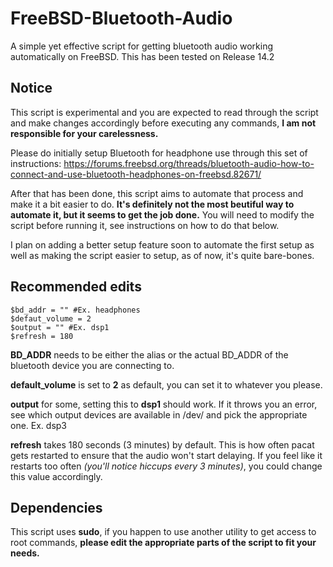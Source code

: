 # FreeBSD-Bluetooth-Audio
A simple yet effective script for getting bluetooth audio working automatically on FreeBSD. This has been tested on Release 14.2

## Notice
This script is experimental and you are expected to read through the script and make changes accordingly before executing any commands, **I am not responsible for your carelessness.**

Please do initially setup Bluetooth for headphone use through this set of instructions:
https://forums.freebsd.org/threads/bluetooth-audio-how-to-connect-and-use-bluetooth-headphones-on-freebsd.82671/

After that has been done, this script aims to automate that process and make it a bit easier to do. **It's definitely not the most beutiful way to automate it, but it seems to get the job done.** You will need to modify the script before running it, see instructions on how to do that below.

I plan on adding a better setup feature soon to automate the first setup as well as making the script easier to setup, as of now, it's quite bare-bones.


## Recommended edits

```
$bd_addr = "" #Ex. headphones
$defaut_volume = 2
$output = "" #Ex. dsp1
$refresh = 180
```

**BD_ADDR** needs to be either the alias or the actual BD_ADDR of the bluetooth device you are connecting to.

**default_volume** is set to **2** as default, you can set it to whatever you please.

**output** for some, setting this to **dsp1** should work. If it throws you an error, see which output devices are available in /dev/ and pick the appropriate one. Ex. dsp3

**refresh** takes 180 seconds (3 minutes) by default. This is how often pacat gets restarted to ensure that the audio won't start delaying. If you feel like it restarts too often *(you'll notice hiccups every 3 minutes)*, you could change this value accordingly.



## Dependencies

This script uses **sudo**, if you happen to use another utility to get access to root commands, **please edit the appropriate parts of the script to fit your needs.**



